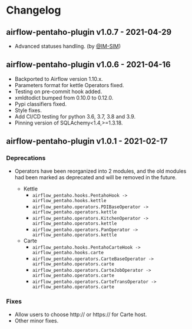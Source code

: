 # Changelog

## airflow-pentaho-plugin v1.0.7 - 2021-04-29

- Advanced statuses handling. (by [@IM-SIM](https://github.com/IM-SIM))

## airflow-pentaho-plugin v1.0.6 - 2021-04-16

- Backported to Airflow version 1.10.x.
- Parameters format for kettle Operators fixed.
- Testing on pre-commit hook added.
- xmldtodict bumped from 0.10.0 to 0.12.0.
- Pypi classifiers fixed.
- Style fixes.
- Add CI/CD testing for python 3.6, 3.7, 3.8 and 3.9.
- Pinning version of SQLAchemy<1.4,>=1.3.18.

## airflow-pentaho-plugin v1.0.1 - 2021-02-17

### Deprecations

- Operators have been reorganized into 2 modules, and the old modules had been
  marked as deprecated and will be removed in the future.

  - Kettle
    - `airflow_pentaho.hooks.PentahoHook -> airflow_pentaho.hooks.kettle`
    - `airflow_pentaho.operators.PDIBaseOperator -> airflow_pentaho.operators.kettle`
    - `airflow_pentaho.operators.KitchenOperator -> airflow_pentaho.operators.kettle`
    - `airflow_pentaho.operators.PanOperator -> airflow_pentaho.operators.kettle`
  - Carte
    - `airflow_pentaho.hooks.PentahoCarteHook -> airflow_pentaho.hooks.carte`
    - `airflow_pentaho.operators.CarteBaseOperator -> airflow_pentaho.operators.carte`
    - `airflow_pentaho.operators.CarteJobOperator -> airflow_pentaho.operators.carte`
    - `airflow_pentaho.operators.CarteTransOperator -> airflow_pentaho.operators.carte`

### Fixes

- Allow users to choose http:// or https:// for Carte host.
- Other minor fixes.

